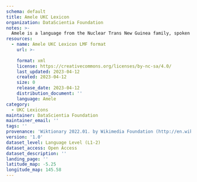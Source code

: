 ```yaml
---
schema: default
title: Amele UKC Lexicon
organization: DataScientia Foundation
notes: >-
  Amele is a language from the Nuclear Trans New Guinea family, spoken in Oceania. The UKC Lexicon of Amele is represented as a lexico-semantic network. It consists of words, word senses, synsets, as well as sense-level and synset-level relationships.
resources:
  - name: Amele UKC Lexicon LMF format
    url: >-
      
    format: xml
    license: https://creativecommons.org/licenses/by-nc-sa/4.0/
    last_updated: 2023-04-12
    created: 2023-04-12
    size: 0
    release_date: 2023-04-12
    distribution_document: ''
    language: Amele
category:
  - UKC Lexicons
maintainer: DataScientia Foundation
maintainer_email: ''
tags: ''
provenance: 'Wiktionary 2022.01. by Wikimedia Foundation (http://en.wiktionary.org); Princeton WordNet 2.1 by Princeton University (https://wordnet.princeton.edu)'
version: '1.0'
dataset_level: Language Level (L1-2)
dataset_access: Open Access
dataset_description: ''
landing_page: ''
latitude_map: -5.25
longitude_map: 145.58
---
```

